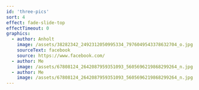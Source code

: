 ```yaml
---
id: 'three-pics'
sort: 4
effect: fade-slide-top
effectTimeout: 0
graphics:
  - author: Anholt
    image: /assets/38282342_2492312050995334_7976049543378632704_o.jpg
    sourceText: facebook
    source: https://www.facebook.com/
  - author: Me
    image: /assets/67808124_2642087959351093_5605696219868299264_n.jpg
  - author: Me
    image: /assets/67808124_2642087959351093_5605696219868299264_n.jpg
---
```

